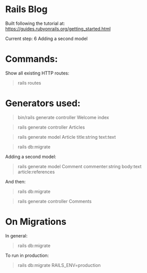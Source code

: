 # Rails Blog

Built following the tutorial at: https://guides.rubyonrails.org/getting_started.html

Current step: 6 Adding a second model

# Commands:

Show all existing HTTP routes:

> rails routes

# Generators used:

> bin/rails generate controller Welcome index

> rails generate controller Articles

> rails generate model Article title:string text:text

> rails db:migrate

Adding a second model:

> rails generate model Comment commenter:string body:text article:references

And then:

> rails db:migrate

> rails generate controller Comments

# On Migrations

In general:

> rails db:migrate

To run in production:

> rails db:migrate RAILS_ENV=production

